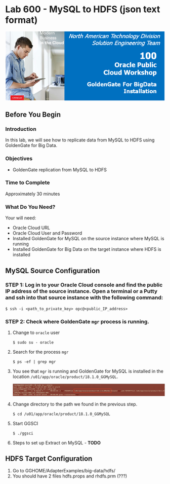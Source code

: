 # Lab 600 -  MySQL to HDFS (json text format)
![](images/100/image100_0.png)


## Before You Begin

### Introduction
In this lab, we will see how to replicate data from MySQL to HDFS using GoldenGate for Big Data.

### Objectives
- GoldenGate replication from MySQL to HDFS

### Time to Complete
Approximately 30 minutes

### What Do You Need?
Your will need:
- Oracle Cloud URL
- Oracle Cloud User and Password
- Installed GoldenGate for MySQL on the source instance where MySQL is running
- Installed GoldenGate for Big Data on the target instance where HDFS is installed

## MySQL Source Configuration
### STEP 1: Log in to your Oracle Cloud console and find the public IP address of the source instance. Open a terminal or a Putty and ssh into that source instance with the following command:
```
$ ssh -i <path_to_private_key> opc@<public_IP_address>
```

### STEP 2: Check where GoldenGate `mgr` process is running.
1. Change to `oracle` user
    ```
    $ sudo su - oracle
    ```
2. Search for the process `mgr`
    ```
    $ ps -ef | grep mgr
    ```
3. You see that `mgr` is running and GoldenGate for MySQL is installed in the location `/u01/app/oracle/product/18.1.0_GGMySQL`.

    ![](images/600/Lab600-image1.jpg)

4. Change directory to the path we found in the previous step.

    ```
    $ cd /u01/app/oracle/product/18.1.0_GGMySQL
    ```
5. Start GGSCI
    ```
    $ ./ggsci
    ```
6. Steps to set up Extract on MySQL - **TODO**


## HDFS Target Configuration
1. Go to GGHOME/AdapterExamples/big-data/hdfs/
2. You should have 2 files hdfs.props and rhdfs.prm (???)







